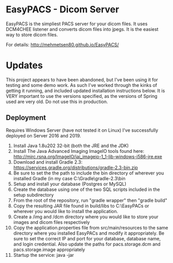 EasyPACS - Dicom Server
=======================

EasyPACS is the simpliest PACS server for your dicom files. It uses DCM4CHEE listener and converts dicom files into jpegs. It is the easiest way to store dicom files.

For details:  http://mehmetsen80.github.io/EasyPACS/ 

# Updates

This project appears to have been abandoned, but I've been using it for testing and some demo work.   As such I've worked through the kinks of getting it running, and included updated installation instructions below.  It is VERY important to use the versions specified, as the versions of Spring used are very old.   Do not use this in production.


## Deployment

Requires Windows Server (have not tested it on Linux) I've successfully deployed on Server 2016 and 2019.

1.  Install Java 1.8u202 32-bit (both the JRE and the JDK)
2.  Install The Java Advanced Imaging ImageIO tools found here: http://mirc.rsna.org/ImageIO/jai_imageio-1_1-lib-windows-i586-jre.exe
3.  Download and install Gradle 2.3: https://services.gradle.org/distributions/gradle-2.3-bin.zip
4.  Be sure to set the the path to include the bin directory of wherever you installed Gradle (in my case C:\Gradle\gradle-2.3\bin
5.  Setup and install your database (Postgres or MySQL)  
6.  Create the database using one of the two SQL scripts included in the setup subdirectory
7.  From the root of the repository, run "gradle wrapper" then "gradle build"
8.  Copy the resulting JAR file found in build/libs to C:\EasyPACs or wherever you would like to install the application.
9.  Create a /img and /dcm directory where you would like to store your images and dicom files respectively
9.  Copy the application.properties file from src/main/resources to the same directory where you installed EasyPACs and modify it appropriately.  Be sure to set the correct IP and port for your database, database name, and login credential.   Also update the paths for pacs.storage.dcm and pacs.storage.image appropriately
10.  Startup the service:  java -jar <jarfilename> 

